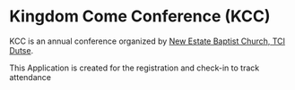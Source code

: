 # Kingdom Come Conference (KCC) 

KCC is an annual conference organized by [New Estate Baptist Church, TCI Dutse](https://www.youtube.com/@TCInebcabuja).

This Application is created for the registration and check-in to track attendance